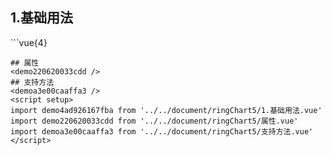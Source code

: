 ## 1.基础用法
<demo4ad926167fba />
```vue{4}
<template>
    <ring-chart-5 ref="chartRef" v-bind="chartOption"></ring-chart-5>
</template>

<script setup>
import { ref, onMounted } from 'vue';

const chartRef = ref();

const seriesData = [
    { value: 1048, name: '正常' },
    { value: 735, name: '故障' },
    { value: 580, name: '告警' },
    { value: 484, name: '离线' },
    { value: 123, name: '危险' }
];
// 组合配置项
const chartOption = {
    seriesData
};

onMounted(() => chartRef.value.renderChart());
</script>
<style lang="scss" scoped>
.zrx-chart {
    height: 664px;
    background-color: rgb(3, 43, 68);
}
</style>
```
## 属性
<demo220620033cdd />
## 支持方法
<demoa3e00caaffa3 />
<script setup>
import demo4ad926167fba from '../../document/ringChart5/1.基础用法.vue'
import demo220620033cdd from '../../document/ringChart5/属性.vue'
import demoa3e00caaffa3 from '../../document/ringChart5/支持方法.vue'
</script>